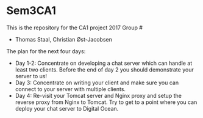 # Sem3CA1
This is the repository for the CA1 project 2017
Group # 
- Thomas Staal, Christian Øst-Jacobsen

The plan for the next four days:

- Day 1-2: Concentrate on developing a chat server which can handle at least two clients. Before the end of day 2 you should   demonstrate your server to us!
- Day 3: Concentrate on writing your client and make sure you can connect to your server with multiple clients.
- Day 4: Re-visit your Tomcat server and Nginx proxy and setup the reverse proxy from Nginx to Tomcat. Try to get to a point where you can deploy your chat server to Digital Ocean.

